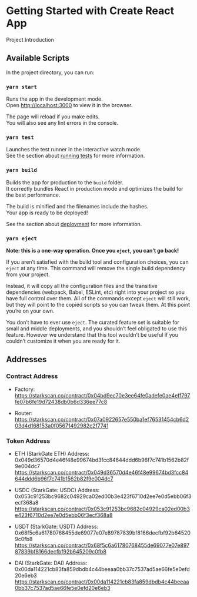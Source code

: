 # Getting Started with Create React App

Project Introduction

## Available Scripts

In the project directory, you can run:

### `yarn start`

Runs the app in the development mode.\
Open [http://localhost:3000](http://localhost:3000) to view it in the browser.

The page will reload if you make edits.\
You will also see any lint errors in the console.

### `yarn test`

Launches the test runner in the interactive watch mode.\
See the section about [running tests](https://facebook.github.io/create-react-app/docs/running-tests) for more information.

### `yarn build`

Builds the app for production to the `build` folder.\
It correctly bundles React in production mode and optimizes the build for the best performance.

The build is minified and the filenames include the hashes.\
Your app is ready to be deployed!

See the section about [deployment](https://facebook.github.io/create-react-app/docs/deployment) for more information.

### `yarn eject`

**Note: this is a one-way operation. Once you `eject`, you can’t go back!**

If you aren’t satisfied with the build tool and configuration choices, you can `eject` at any time. This command will remove the single build dependency from your project.

Instead, it will copy all the configuration files and the transitive dependencies (webpack, Babel, ESLint, etc) right into your project so you have full control over them. All of the commands except `eject` will still work, but they will point to the copied scripts so you can tweak them. At this point you’re on your own.

You don’t have to ever use `eject`. The curated feature set is suitable for small and middle deployments, and you shouldn’t feel obligated to use this feature. However we understand that this tool wouldn’t be useful if you couldn’t customize it when you are ready for it.

## Addresses

### Contract Address

- Factory:
https://starkscan.co/contract/0x04bd9ec70e3ee64fe0adefe0ae4eff797fe07b6fe19d72438db0b6d336ee77c8

- Router:
https://starkscan.co/contract/0x07a0922657e550ba1ef76531454cb6d203d4d168153a0f05671492982c2f7741

### Token Address

- ETH (StarkGate ETH) Address: 0x049d36570d4e46f48e99674bd3fcc84644ddd6b96f7c741b1562b82f9e004dc7
https://starkscan.co/contract/0x049d36570d4e46f48e99674bd3fcc84644ddd6b96f7c741b1562b82f9e004dc7

- USDC (StarkGate: USDC) Address: 0x053c91253bc9682c04929ca02ed00b3e423f6710d2ee7e0d5ebb06f3ecf368a8
https://starkscan.co/contract/0x053c91253bc9682c04929ca02ed00b3e423f6710d2ee7e0d5ebb06f3ecf368a8

- USDT (StarkGate: USDT) Address: 0x68f5c6a61780768455de69077e07e89787839bf8166decfbf92b645209c0fb8
https://starkscan.co/contract/0x68f5c6a61780768455de69077e07e89787839bf8166decfbf92b645209c0fb8

- DAI (StarkGate: DAI) Address: 0x00da114221cb83fa859dbdb4c44beeaa0bb37c7537ad5ae66fe5e0efd20e6eb3
https://starkscan.co/contract/0x00da114221cb83fa859dbdb4c44beeaa0bb37c7537ad5ae66fe5e0efd20e6eb3
